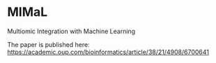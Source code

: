 # MIMaL
Multiomic Integration with Machine Learning


The paper is published here: https://academic.oup.com/bioinformatics/article/38/21/4908/6700641

